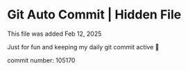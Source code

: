 # Git Auto Commit | Hidden File

This file was added Feb 12, 2025

Just for fun and keeping my daily git commit active 🤪

commit number: 105170

